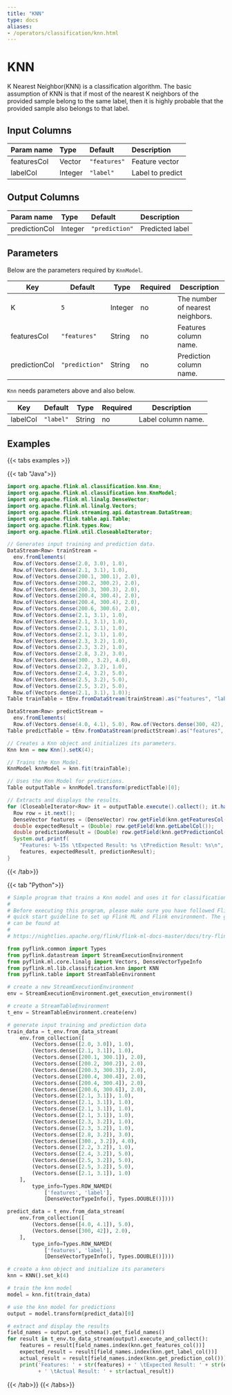 ```yaml
---
title: "KNN"
type: docs
aliases:
- /operators/classification/knn.html
---
```

<!--
Licensed to the Apache Software Foundation (ASF) under one
or more contributor license agreements.  See the NOTICE file
distributed with this work for additional information
regarding copyright ownership.  The ASF licenses this file
to you under the Apache License, Version 2.0 (the
"License"); you may not use this file except in compliance
with the License.  You may obtain a copy of the License at

  http://www.apache.org/licenses/LICENSE-2.0

Unless required by applicable law or agreed to in writing,
software distributed under the License is distributed on an
"AS IS" BASIS, WITHOUT WARRANTIES OR CONDITIONS OF ANY
KIND, either express or implied.  See the License for the
specific language governing permissions and limitations
under the License.
-->

# KNN

K Nearest Neighbor(KNN) is a classification algorithm. The basic assumption of
KNN is that if most of the nearest K neighbors of the provided sample belong to
the same label, then it is highly probable that the provided sample also belongs
to that label.

## Input Columns

| Param name  | Type    | Default      | Description      |
| :---------- | :------ | :----------- | :--------------- |
| featuresCol | Vector  | `"features"` | Feature vector   |
| labelCol    | Integer | `"label"`    | Label to predict |

## Output Columns

| Param name    | Type    | Default        | Description     |
| :------------ | :------ | :------------- | :-------------- |
| predictionCol | Integer | `"prediction"` | Predicted label |

## Parameters

Below are the parameters required by `KnnModel`.

| Key           | Default        | Type    | Required | Description                      |
| ------------- | -------------- | ------- | -------- | -------------------------------- |
| K             | `5`            | Integer | no       | The number of nearest neighbors. |
| featuresCol   | `"features"`   | String  | no       | Features column name.            |
| predictionCol | `"prediction"` | String  | no       | Prediction column name.          |

`Knn` needs parameters above and also below.

| Key      | Default   | Type   | Required | Description        |
| -------- | --------- | ------ | -------- | ------------------ |
| labelCol | `"label"` | String | no       | Label column name. |

## Examples

{{< tabs examples >}}

{{< tab "Java">}}
```java
import org.apache.flink.ml.classification.knn.Knn;
import org.apache.flink.ml.classification.knn.KnnModel;
import org.apache.flink.ml.linalg.DenseVector;
import org.apache.flink.ml.linalg.Vectors;
import org.apache.flink.streaming.api.datastream.DataStream;
import org.apache.flink.table.api.Table;
import org.apache.flink.types.Row;
import org.apache.flink.util.CloseableIterator;

// Generates input training and prediction data.
DataStream<Row> trainStream =
  env.fromElements(
  Row.of(Vectors.dense(2.0, 3.0), 1.0),
  Row.of(Vectors.dense(2.1, 3.1), 1.0),
  Row.of(Vectors.dense(200.1, 300.1), 2.0),
  Row.of(Vectors.dense(200.2, 300.2), 2.0),
  Row.of(Vectors.dense(200.3, 300.3), 2.0),
  Row.of(Vectors.dense(200.4, 300.4), 2.0),
  Row.of(Vectors.dense(200.4, 300.4), 2.0),
  Row.of(Vectors.dense(200.6, 300.6), 2.0),
  Row.of(Vectors.dense(2.1, 3.1), 1.0),
  Row.of(Vectors.dense(2.1, 3.1), 1.0),
  Row.of(Vectors.dense(2.1, 3.1), 1.0),
  Row.of(Vectors.dense(2.1, 3.1), 1.0),
  Row.of(Vectors.dense(2.3, 3.2), 1.0),
  Row.of(Vectors.dense(2.3, 3.2), 1.0),
  Row.of(Vectors.dense(2.8, 3.2), 3.0),
  Row.of(Vectors.dense(300., 3.2), 4.0),
  Row.of(Vectors.dense(2.2, 3.2), 1.0),
  Row.of(Vectors.dense(2.4, 3.2), 5.0),
  Row.of(Vectors.dense(2.5, 3.2), 5.0),
  Row.of(Vectors.dense(2.5, 3.2), 5.0),
  Row.of(Vectors.dense(2.1, 3.1), 1.0));
Table trainTable = tEnv.fromDataStream(trainStream).as("features", "label");

DataStream<Row> predictStream =
  env.fromElements(
  Row.of(Vectors.dense(4.0, 4.1), 5.0), Row.of(Vectors.dense(300, 42), 2.0));
Table predictTable = tEnv.fromDataStream(predictStream).as("features", "label");

// Creates a Knn object and initializes its parameters.
Knn knn = new Knn().setK(4);

// Trains the Knn Model.
KnnModel knnModel = knn.fit(trainTable);

// Uses the Knn Model for predictions.
Table outputTable = knnModel.transform(predictTable)[0];

// Extracts and displays the results.
for (CloseableIterator<Row> it = outputTable.execute().collect(); it.hasNext(); ) {
  Row row = it.next();
  DenseVector features = (DenseVector) row.getField(knn.getFeaturesCol());
  double expectedResult = (Double) row.getField(knn.getLabelCol());
  double predictionResult = (Double) row.getField(knn.getPredictionCol());
  System.out.printf(
    "Features: %-15s \tExpected Result: %s \tPrediction Result: %s\n",
    features, expectedResult, predictionResult);
}
```
{{< /tab>}}

{{< tab "Python">}}
```python
# Simple program that trains a Knn model and uses it for classification.
#
# Before executing this program, please make sure you have followed Flink ML's
# quick start guideline to set up Flink ML and Flink environment. The guideline
# can be found at
#
# https://nightlies.apache.org/flink/flink-ml-docs-master/docs/try-flink-ml/quick-start/

from pyflink.common import Types
from pyflink.datastream import StreamExecutionEnvironment
from pyflink.ml.core.linalg import Vectors, DenseVectorTypeInfo
from pyflink.ml.lib.classification.knn import KNN
from pyflink.table import StreamTableEnvironment

# create a new StreamExecutionEnvironment
env = StreamExecutionEnvironment.get_execution_environment()

# create a StreamTableEnvironment
t_env = StreamTableEnvironment.create(env)

# generate input training and prediction data
train_data = t_env.from_data_stream(
    env.from_collection([
        (Vectors.dense([2.0, 3.0]), 1.0),
        (Vectors.dense([2.1, 3.1]), 1.0),
        (Vectors.dense([200.1, 300.1]), 2.0),
        (Vectors.dense([200.2, 300.2]), 2.0),
        (Vectors.dense([200.3, 300.3]), 2.0),
        (Vectors.dense([200.4, 300.4]), 2.0),
        (Vectors.dense([200.4, 300.4]), 2.0),
        (Vectors.dense([200.6, 300.6]), 2.0),
        (Vectors.dense([2.1, 3.1]), 1.0),
        (Vectors.dense([2.1, 3.1]), 1.0),
        (Vectors.dense([2.1, 3.1]), 1.0),
        (Vectors.dense([2.1, 3.1]), 1.0),
        (Vectors.dense([2.3, 3.2]), 1.0),
        (Vectors.dense([2.3, 3.2]), 1.0),
        (Vectors.dense([2.8, 3.2]), 3.0),
        (Vectors.dense([300., 3.2]), 4.0),
        (Vectors.dense([2.2, 3.2]), 1.0),
        (Vectors.dense([2.4, 3.2]), 5.0),
        (Vectors.dense([2.5, 3.2]), 5.0),
        (Vectors.dense([2.5, 3.2]), 5.0),
        (Vectors.dense([2.1, 3.1]), 1.0)
    ],
        type_info=Types.ROW_NAMED(
            ['features', 'label'],
            [DenseVectorTypeInfo(), Types.DOUBLE()])))

predict_data = t_env.from_data_stream(
    env.from_collection([
        (Vectors.dense([4.0, 4.1]), 5.0),
        (Vectors.dense([300, 42]), 2.0),
    ],
        type_info=Types.ROW_NAMED(
            ['features', 'label'],
            [DenseVectorTypeInfo(), Types.DOUBLE()])))

# create a knn object and initialize its parameters
knn = KNN().set_k(4)

# train the knn model
model = knn.fit(train_data)

# use the knn model for predictions
output = model.transform(predict_data)[0]

# extract and display the results
field_names = output.get_schema().get_field_names()
for result in t_env.to_data_stream(output).execute_and_collect():
    features = result[field_names.index(knn.get_features_col())]
    expected_result = result[field_names.index(knn.get_label_col())]
    actual_result = result[field_names.index(knn.get_prediction_col())]
    print('Features: ' + str(features) + ' \tExpected Result: ' + str(expected_result)
          + ' \tActual Result: ' + str(actual_result))
```
{{< /tab>}}
{{< /tabs>}}

